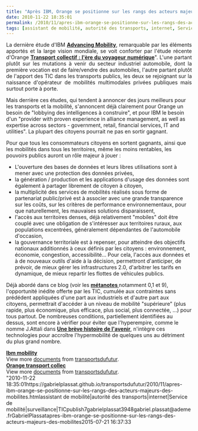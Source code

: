 ```yaml
---
title: "Après IBM, Orange se positionne sur les rangs des acteurs majeurs des mobilités"
date: 2010-11-22 18:35:01
permalink: /2010/11/apres-ibm-orange-se-positionne-sur-les-rangs-des-acteurs-majeurs-des-mobilites.html
tags: [assistant de mobilité, autorité des transports, internet, Service de mobilité, surveillance, TIC]
---
```


<p style="text-align: justify">La dernière étude d'IBM <strong><a href="http://www-935.ibm.com/services/us/gbs/thoughtleadership/ibv-ibm-global-mobility.html" target="_blank">Advancing Mobility</a></strong>, remarquable par les éléments apportés et la large vision mondiale, se voit conforter par l'étude récente d'Orange <strong><a href=""http://www.orange-business.com/fr/entreprise/contenus/mediatheque/livres-blancs/transport-collectif.jsp"" target=""_blank"">Transport collectif : l'ère du voyageur numérique</a></strong>". L'une partant plutôt sur les mutations à venir du secteur industriel automobile, dont la première vocation est de faire/vendre des automobiles, l'autre partant plutôt de l'apport des TIC dans les transports publics, les deux se rejoignant sur la naissance d'opérateur de mobilités multimodales privées publiques mais surtout porte à porte.</p> <p style=""text-align: justify"">Mais derrière ces études, qui tendent à annoncer des jours meilleurs pour les transports et la mobilité, s'annoncent déjà clairement pour Orange un besoin de "lobbying des intelligences à construire", et pour IBM le besoin d'un "provider with proven experience in alliance management, as well as expertise across sectors - government, retail, financial services, IT and utilities". La plupart des citoyens pourrait ne pas en sortir gagnant. </p>  <!--more-->   <p style=""text-align: justify""><a href="https://gabrielplassat.github.io/transportsdufutur/wp-content/uploads/sites/6/old/6a0120a66d2ad4970b0134896e606e970c-800wi.jpg"" rel=""lightbox""><img alt=""Orange1"" class=""asset  asset-image at-xid-6a0120a66d2ad4970b0134896e606e970c"" src=""/wp-content/uploads/sites/6/old/6a0120a66d2ad4970b0134896e606e970c-500wi.jpg"" style=""margin-left: automargin-right: auto"" title=""Orange1"" /></a> <br />Pour que tous les consommateurs citoyens en sortent gagnants, ainsi que les mobilités dans tous les territoires, même les moins rentables, les pouvoirs publics auront un rôle majeur à jouer :</p> <ul> <li> <div style=""text-align: justify"">L'ouverture des bases de données et leurs libres utilisations sont à mener avec une protection des données privées,</div> </li> <li> <div style=""text-align: justify"">la génération / production et les applications d'usage des données sont également à partager librement de citoyen à citoyen,</div> </li> <li> <div style=""text-align: justify"">la multiplicité des services de mobilités réalisés sous forme de partenariat public/privé est à associer avec une grande transparence sur les coûts, sur les critères de performance environnementaux, pour que naturellement, les mauvaises solutions disparaissent,</div> </li> <li> <div style=""text-align: justify"">l'accès aux territoires denses, déjà relativement "mobiles" doit être couplé avec une obligation de s'intéresser aux territoires ruraux, aux populations excentrées, généralement dépendantes de l'automobile d'occasion,</div> </li> <li> <div style=""text-align: justify"">la gouvernance territoriale est à repenser, pour atteindre des objectifs nationaux additionnés à ceux définis par les citoyens : environnement, économie, congestion, accessibilité... Pour cela, l'accès aux données et à de nouveaux outils d'aide à la décision, permettront d'anticiper, de prévoir, de mieux gérer les infrastructures 2.0, d'arbitrer les tarifs en dynamique, de mieux repartir les flottes de véhicules publics.</div> </li> </ul> <p style=""text-align: justify"">Déjà abordé dans ce blog (voir les <strong><a href="https://gabrielplassat.github.io/transportsdufutur/les-metanotes-tdf-transports-du-futur"" target=""_blank"">métanotes </a></strong>notamment 0,1 et 9), l'opportunité inédite offerte par les TIC, cumulée aux contraintes sans prédédent appliquées d'une part aux industriels et d'autre part aux citoyens, permettrait d'accéder à un niveau de mobilité "supérieure" (plus rapide, plus économique, plus efficace, plus social, plus connectée, ...) pour tous partout. De nombreuses conditions, partiellement identifiées au dessus, sont encore à vérifier pour éviter que l'hyperempire, comme le nomme J.Attali dans <strong><a href=""http://www.amazon.fr/br%C3%A8ve-histoire-lavenir-Jacques-Attali/dp/2213631301"" target=""_blank"">Une brève histoire de l'avenir</a></strong>, n'intègre ces technologies pour accroître l'hypermobilité de quelques uns au détriment du plus grand nombre.</p> <div id=""__ss_5863436"" style=""width: 477px""><strong style=""margin: 12px 0 4px""><a href=""http://www.slideshare.net/transportsdufutur/ibm-mobility"" title=""Ibm mobility"">Ibm mobility</a></strong>        <div style=""padding: 5px 0 12px"">View more <a href=""http://www.slideshare.net/"">documents</a> from <a href=""http://www.slideshare.net/transportsdufutur"">transportsdufutur</a>.</div> </div> <div id=""__ss_5863348"" style=""width: 477px""><strong style=""margin: 12px 0 4px""><a href=""http://www.slideshare.net/transportsdufutur/orange-transport-collec"" title=""Orange transport collec"">Orange transport collec</a></strong>        <div style=""padding: 5px 0 12px"">View more <a href=""http://www.slideshare.net/"">documents</a> from <a href=""http://www.slideshare.net/transportsdufutur"">transportsdufutur</a>.</div> </div>"2010-11-22 18:35:01https://gabrielplassat.github.io/transportsdufutur/2010/11/apres-ibm-orange-se-positionne-sur-les-rangs-des-acteurs-majeurs-des-mobilites.htmlassistant de mobilité|autorité des transports|internet|Service de mobilité|surveillance|TICpublish7gabrielplassat3948gabriel.plassat@ademe.frGabrielPlassatapres-ibm-orange-se-positionne-sur-les-rangs-des-acteurs-majeurs-des-mobilites2015-07-21 16:37:33
